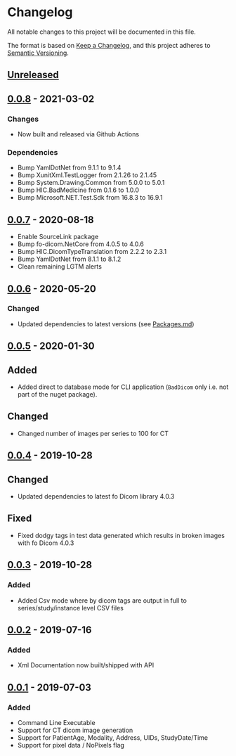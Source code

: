 # Changelog
All notable changes to this project will be documented in this file.

The format is based on [Keep a Changelog](https://keepachangelog.com/en/1.0.0/),
and this project adheres to [Semantic Versioning](https://semver.org/spec/v2.0.0.html).


## [Unreleased]

## [0.0.8] - 2021-03-02

### Changes

- Now built and released via Github Actions

### Dependencies

- Bump YamlDotNet from 9.1.1 to 9.1.4
- Bump XunitXml.TestLogger from 2.1.26 to 2.1.45
- Bump System.Drawing.Common from 5.0.0 to 5.0.1
- Bump HIC.BadMedicine from 0.1.6 to 1.0.0
- Bump Microsoft.NET.Test.Sdk from 16.8.3 to 16.9.1

## [0.0.7] - 2020-08-18

- Enable SourceLink package
- Bump fo-dicom.NetCore from 4.0.5 to 4.0.6
- Bump HIC.DicomTypeTranslation from 2.2.2 to 2.3.1
- Bump YamlDotNet from 8.1.1 to 8.1.2
- Clean remaining LGTM alerts

## [0.0.6] - 2020-05-20

### Changed

- Updated dependencies to latest versions (see [Packages.md](./Packages.md))


## [0.0.5] - 2020-01-30

## Added

- Added direct to database mode for CLI application (`BadDicom` only i.e. not part of the nuget package).

## Changed

- Changed number of images per series to 100 for CT

## [0.0.4] - 2019-10-28

## Changed

- Updated dependencies to latest fo Dicom library 4.0.3

## Fixed

- Fixed dodgy tags in test data generated which results in broken images with fo Dicom 4.0.3

## [0.0.3] - 2019-10-28

### Added 

 - Added Csv mode where by dicom tags are output in full to series/study/instance level CSV files

## [0.0.2] - 2019-07-16

### Added 
 
- Xml Documentation now built/shipped with API

## [0.0.1] - 2019-07-03

### Added 

- Command Line Executable
- Support for CT dicom image generation
- Support for PatientAge, Modality, Address, UIDs, StudyDate/Time
- Support for pixel data / NoPixels flag

[Unreleased]: https://github.com/HicServices/BadMedicine.Dicom/compare/v0.0.8...develop
[0.0.8]: https://github.com/HicServices/BadMedicine.Dicom/compare/v0.0.7...v0.0.8
[0.0.7]: https://github.com/HicServices/BadMedicine.Dicom/compare/v0.0.6...v0.0.7
[0.0.6]: https://github.com/HicServices/BadMedicine.Dicom/compare/v0.0.5...v0.0.6
[0.0.5]: https://github.com/HicServices/BadMedicine.Dicom/compare/v0.0.4...v0.0.5
[0.0.4]: https://github.com/HicServices/BadMedicine.Dicom/compare/v0.0.3...v0.0.4
[0.0.3]: https://github.com/HicServices/BadMedicine.Dicom/compare/5517d7e29aaf3742e91b86288b85f692a063dba4...v0.0.3
[0.0.2]: https://github.com/HicServices/BadMedicine.Dicom/compare/v0.0.1...5517d7e29aaf3742e91b86288b85f692a063dba4
[0.0.1]: https://github.com/HicServices/BadMedicine.Dicom/compare/bdea963df0337e47434c3e72bde7a16a111b99a8...v0.0.1
